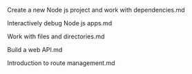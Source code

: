 Create a new Node js project and work with dependencies.md

Interactively debug Node js apps.md

Work with files and directories.md

Build a web API.md

Introduction to route management.md
